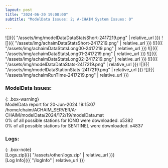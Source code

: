 ```yaml
---
layout: post
title: "2024-06-20 19:00:00"
subtitle: "ModelData Issues: 2; A-CHAIM System Issues: 0"

---
```


![]({{ "/assets/img/modelDataDataStatsShort-2417219.png" | relative_url }})
![]({{ "/assets/img/achaimDataStatsShort-2417219.png" | relative_url }})
![]({{ "/assets/img/achaimDataStatsLong00-2417219.png" | relative_url }})
![]({{ "/assets/img/achaimDataStatsLong01-2417219.png" | relative_url }})
![]({{ "/assets/img/achaimDataStatsLong02-2417219.png" | relative_url }})
![]({{ "/assets/img/modelDataDataStats-2417219.png" | relative_url }})
![]({{ "/assets/img/modelDataStationStats-2417219.png" | relative_url }})
![]({{ "/assets/img/achaimRunTime-2417219.png" | relative_url }})


### ModelData Issues:  
  
{: .box-warning}  
 ModelData report for 20-Jun-2024 19:15:07   
 /home/chaim/ACHAIM_SERVER/A-CHAIM/modelData/2024/172/19/modelData.mat   
 0% of all possible stations for IONO were downloaded. x5382   
 0% of all possible stations for SENTINEL were downloaded. x4837   
  


### Logs:  
  
{: .box-note}  
[Logs.zip]({{ "/assets/other/logs.zip" | relative_url }})  
[Log Info]({{ "/logInfo" | relative_url }})  
